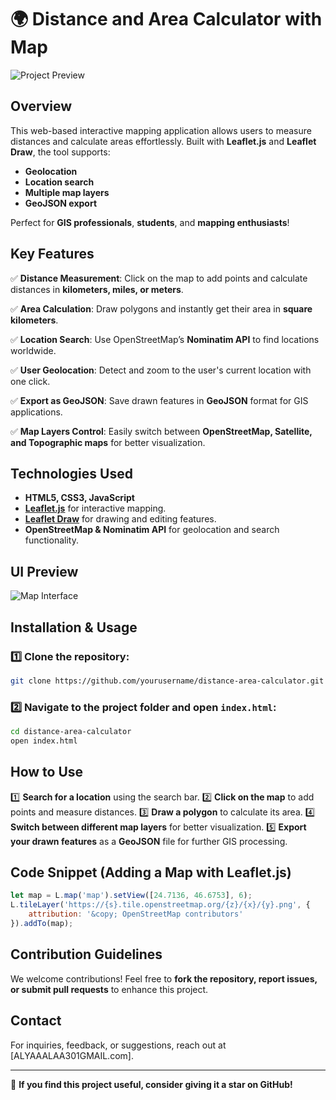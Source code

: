 # 🌍 Distance and Area Calculator with Map

![Project Preview](https://via.placeholder.com/1000x500.png?text=Project+Screenshot)

##  Overview
This web-based interactive mapping application allows users to measure distances and calculate areas effortlessly. Built with **Leaflet.js** and **Leaflet Draw**, the tool supports:
- **Geolocation**
- **Location search**
- **Multiple map layers**
- **GeoJSON export**

Perfect for **GIS professionals**, **students**, and **mapping enthusiasts**!

##  Key Features
✅ **Distance Measurement**: Click on the map to add points and calculate distances in **kilometers, miles, or meters**.

✅ **Area Calculation**: Draw polygons and instantly get their area in **square kilometers**.

✅ **Location Search**: Use OpenStreetMap’s **Nominatim API** to find locations worldwide.

✅ **User Geolocation**: Detect and zoom to the user's current location with one click.

✅ **Export as GeoJSON**: Save drawn features in **GeoJSON** format for GIS applications.

✅ **Map Layers Control**: Easily switch between **OpenStreetMap, Satellite, and Topographic maps** for better visualization.

##  Technologies Used
- **HTML5, CSS3, JavaScript**
- **[Leaflet.js](https://leafletjs.com/)** for interactive mapping.
- **[Leaflet Draw](https://github.com/Leaflet/Leaflet.draw)** for drawing and editing features.
- **OpenStreetMap & Nominatim API** for geolocation and search functionality.

##  UI Preview
![Map Interface](https://via.placeholder.com/800x400.png?text=Map+Interface)

##  Installation & Usage
### 1️⃣ Clone the repository:
```bash
git clone https://github.com/yourusername/distance-area-calculator.git
```
### 2️⃣ Navigate to the project folder and open `index.html`:
```bash
cd distance-area-calculator
open index.html
```

##  How to Use
1️⃣ **Search for a location** using the search bar.
2️⃣ **Click on the map** to add points and measure distances.
3️⃣ **Draw a polygon** to calculate its area.
4️⃣ **Switch between different map layers** for better visualization.
5️⃣ **Export your drawn features** as a **GeoJSON** file for further GIS processing.

##  Code Snippet (Adding a Map with Leaflet.js)
```javascript
let map = L.map('map').setView([24.7136, 46.6753], 6);
L.tileLayer('https://{s}.tile.openstreetmap.org/{z}/{x}/{y}.png', {
    attribution: '&copy; OpenStreetMap contributors'
}).addTo(map);
```

##  Contribution Guidelines
We welcome contributions! Feel free to **fork the repository, report issues, or submit pull requests** to enhance this project.

##  Contact
For inquiries, feedback, or suggestions, reach out at [ALYAAALAA301GMAIL.com].

---

🌟 **If you find this project useful, consider giving it a star on GitHub!**

